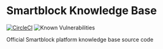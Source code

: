 # Smartblock Knowledge Base

[![CircleCI](https://circleci.com/gh/SmartblockTech/Knowledge-Base/tree/main.svg?style=svg)](https://circleci.com/gh/SmartblockTech/Knowledge-Base/tree/main) ![Known Vulnerabilities](https://snyk.io/test/github/SmartblockTech/Knowledge-Base/badge.svg)

Official Smartblock platform knowledge base source code
